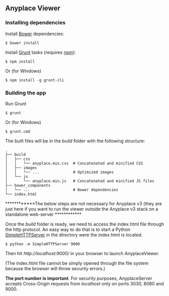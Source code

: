 ## Anyplace Viewer

### Installing dependencies

Install [Bower](http://bower.io/) dependencies:

```
$ bower install 
```

Install [Grunt](http://gruntjs.com/) tasks (requires [npm](https://www.npmjs.com/)):

```
$ npm install
```

Or (for Windows)

```
$ npm install -g grunt-cli
```

### Building the app

Run Grunt

```
$ grunt
```
Or (for Windows)
```
$ grunt.cmd
```
The built files will be in the *build* folder with the following structure:

    .
    ├── build
    │   ├── css
    │   │   └── anyplace.min.css  # Concatenated and minified CSS
    │   ├── images
    │   │   └── ...               # Optimized images
    │   └── js
    │       └── anyplace.min.js   # Concatenated and minified JS files
    ├── bower_components
    │   └── ...                   # Bower dependencies   
    └── index.html


 ************The below steps are not necessary for Anyplace v3 (they are just here if you want to run the viewer outside the Anyplace v3 stack on a standalone web-server ************
 
Once the *build* folder is ready, we need to access the index.html file through the http protocol. An easy way to do that is to start a Python [SimpleHTTPServer](https://docs.python.org/2/library/simplehttpserver.html) in the directory were the index.html is located.

```
$ python -m SimpleHTTPServer 9000
```

Then hit *http://localhost:9000/* in your browser to launch AnyplaceViewer. 

(The index.html file cannot be simply opened through the file system because the browser will throw security errors.)

**The port number is important**. For security purposes, AnyplaceServer accepts Cross-Origin requests from *localhost* only on ports 3030, 8080 and 9000.
